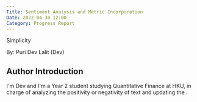 ```yaml
---
Title: Sentiment Analysis and Metric Incorporation
Date: 2022-04-30 12:00
Category: Progress Report
---
```


Simplicity

By: Puri Dev Lalit (Dev)

## Author Introduction

I'm Dev and I'm a Year 2 student studying Quantitative Finance at HKU, in charge of analyzing the positivity or negativity of text and updating the .

